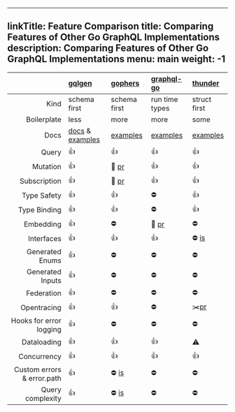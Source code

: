 <!--
SPDX-FileCopyrightText: (C) 2025 Intel Corporation
SPDX-License-Identifier: Apache-2.0
!-->

---
linkTitle: Feature Comparison
title: Comparing Features of Other Go GraphQL Implementations
description: Comparing Features of Other Go GraphQL Implementations
menu: main
weight: -1
---

|                            | [gqlgen](https://github.com/vmware-tanzu/graph-framework-for-microservices/gqlgen)                                                      | [gophers](https://github.com/graph-gophers/graphql-go)                               | [graphql-go](https://github.com/graphql-go/graphql)                    | [thunder](https://github.com/samsarahq/thunder)                      |
| -------------------------: | :----------------------------------------------------------------------------------------------------------------------------------- | :----------------------------------------------------------------------------------- | :--------------------------------------------------------------------- | :------------------------------------------------------------------- |
|                       Kind | schema first                                                                                                                         | schema first                                                                         | run time types                                                         | struct first                                                         |
|                Boilerplate | less                                                                                                                                 | more                                                                                 | more                                                                   | some                                                                 |
|                       Docs | [docs](https://gqlgen.com) & [examples](https://github.com/vmware-tanzu/graph-framework-for-microservices/gqlgen/tree/master/_examples) | [examples](https://github.com/graph-gophers/graphql-go/tree/master/example/starwars) | [examples](https://github.com/graphql-go/graphql/tree/master/examples) | [examples](https://github.com/samsarahq/thunder/tree/master/example) |
|                      Query | 👍                                                                                                                                   | 👍                                                                                   | 👍                                                                     | 👍                                                                   |
|                   Mutation | 👍                                                                                                                                   | 🚧 [pr](https://github.com/graph-gophers/graphql-go/pull/182)                        | 👍                                                                     | 👍                                                                   |
|               Subscription | 👍                                                                                                                                   | 🚧 [pr](https://github.com/graph-gophers/graphql-go/pull/182)                        | 👍                                                                     | 👍                                                                   |
|                Type Safety | 👍                                                                                                                                   | 👍                                                                                   | ⛔️                                                                    | 👍                                                                   |
|               Type Binding | 👍                                                                                                                                   | 👍                                                                                   | ⛔️                                                                    | 👍                                                                   |
|                  Embedding | 👍                                                                                                                                   | ⛔️                                                                                  | 🚧 [pr](https://github.com/graphql-go/graphql/pull/371)                | ⛔️                                                                  |
|                 Interfaces | 👍                                                                                                                                   | 👍                                                                                   | 👍                                                                     | ⛔️ [is](https://github.com/samsarahq/thunder/issues/78)             |
|            Generated Enums | 👍                                                                                                                                   | ⛔️                                                                                  | ⛔️                                                                    | ⛔️                                                                  |
|           Generated Inputs | 👍                                                                                                                                   | ⛔️                                                                                  | ⛔️                                                                    | ⛔️                                                                  |
|                 Federation | 👍                                                                                                                                   | ⛔️                                                                                  | ⛔️                                                                    | ⛔️                                                                  |
|                Opentracing | 👍                                                                                                                                   | 👍                                                                                   | ⛔️                                                                    | ✂️[pr](https://github.com/samsarahq/thunder/pull/77)                 |
|    Hooks for error logging | 👍                                                                                                                                   | ⛔️                                                                                  | ⛔️                                                                    | ⛔️                                                                  |
|                Dataloading | 👍                                                                                                                                   | 👍                                                                                   | 👍                                                                     | ⚠️                                                                   |
|                Concurrency | 👍                                                                                                                                   | 👍                                                                                   | 👍                                                                     | 👍                                                                   |
| Custom errors & error.path | 👍                                                                                                                                   | ⛔️ [is](https://github.com/graphql-go/graphql/issues/259)                           | ⛔️                                                                    | ⛔️                                                                  |
|           Query complexity | 👍                                                                                                                                   | ⛔️ [is](https://github.com/graphql-go/graphql/issues/231)                           | ⛔️                                                                    | ⛔️                                                                  |

